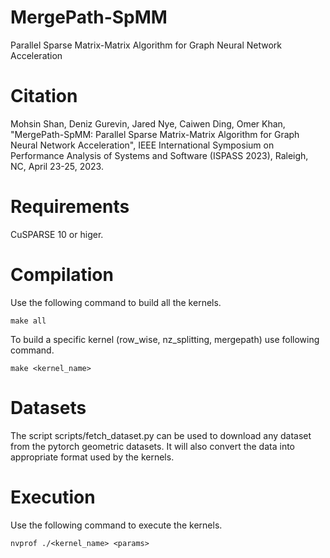 # MergePath-SpMM

Parallel Sparse Matrix-Matrix Algorithm for Graph Neural Network Acceleration

# Citation

Mohsin Shan, Deniz Gurevin, Jared Nye, Caiwen Ding, Omer Khan, "MergePath-SpMM: Parallel Sparse Matrix-Matrix Algorithm for Graph Neural Network Acceleration", IEEE International Symposium on Performance Analysis of Systems and Software (ISPASS 2023), Raleigh, NC, April 23-25, 2023.

# Requirements
CuSPARSE 10 or higer.

# Compilation
Use the following command to build all the kernels.
```
make all
```
To build a specific kernel (row_wise, nz_splitting, mergepath) use following command.
```
make <kernel_name>
```

# Datasets
The script scripts/fetch_dataset.py can be used to download any dataset from the pytorch geometric datasets. It will also convert the data into appropriate format used by the kernels.

# Execution
Use the following command to execute the kernels.
```
nvprof ./<kernel_name> <params>
```



